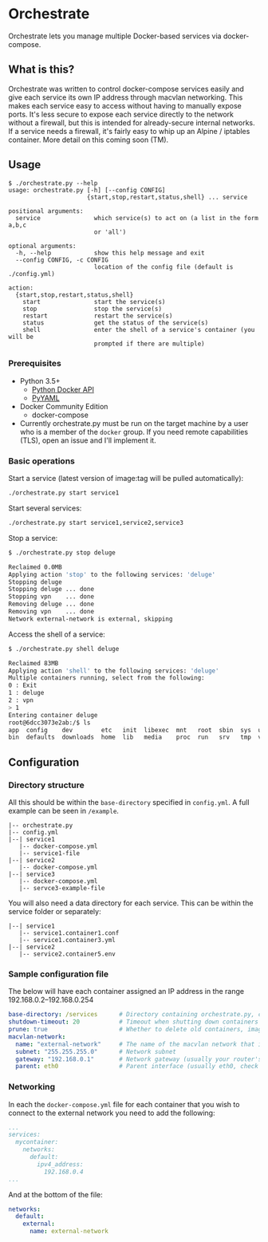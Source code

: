 # Orchestrate
Orchestrate lets you manage multiple Docker-based services via docker-compose.

## What is this?
Orchestrate was written to control docker-compose services easily and give each service its own IP address through macvlan networking. This makes each service easy to access without having to manually expose ports. It's less secure to expose each service directly to the network without a firewall, but this is intended for already-secure internal networks. If a service needs a firewall, it's fairly easy to whip up an Alpine / iptables container. More detail on this coming soon (TM).

## Usage
```
$ ./orchestrate.py --help
usage: orchestrate.py [-h] [--config CONFIG]
                      {start,stop,restart,status,shell} ... service

positional arguments:
  service               which service(s) to act on (a list in the form a,b,c
                        or 'all')

optional arguments:
  -h, --help            show this help message and exit
  --config CONFIG, -c CONFIG
                        location of the config file (default is ./config.yml)

action:
  {start,stop,restart,status,shell}
    start               start the service(s)
    stop                stop the service(s)
    restart             restart the service(s)
    status              get the status of the service(s)
    shell               enter the shell of a service's container (you will be
                        prompted if there are multiple)
```

### Prerequisites
- Python 3.5+
    - [Python Docker API](https://pypi.python.org/pypi/docker/)
    - [PyYAML](https://github.com/yaml/pyyaml)
- Docker Community Edition
    - docker-compose
- Currently orchestrate.py must be run on the target machine by a user who is a member of the `docker` group. If you need remote capabilities (TLS), open an issue and I'll implement it.

### Basic operations
Start a service (latest version of image:tag will be pulled automatically):
```sh
./orchestrate.py start service1
```

Start several services:
```sh
./orchestrate.py start service1,service2,service3
```

Stop a service:
```sh
$ ./orchestrate.py stop deluge

Reclaimed 0.0MB
Applying action 'stop' to the following services: 'deluge'
Stopping deluge
Stopping deluge ... done
Stopping vpn    ... done
Removing deluge ... done
Removing vpn    ... done
Network external-network is external, skipping
```

Access the shell of a service:
```sh
$ ./orchestrate.py shell deluge

Reclaimed 83MB
Applying action 'shell' to the following services: 'deluge'
Multiple containers running, select from the following:
0 : Exit
1 : deluge
2 : vpn
> 1
Entering container deluge
root@6dcc3073e2ab:/$ ls
app  config    dev        etc   init  libexec  mnt   root  sbin  sys  usr
bin  defaults  downloads  home  lib   media    proc  run   srv   tmp  var
```

## Configuration
### Directory structure
All this should be within the `base-directory` specified in `config.yml`. A full example can be seen in `/example`.

```
|-- orchestrate.py
|-- config.yml
|--| service1
   |-- docker-compose.yml
   |-- service1-file
|--| service2
   |-- docker-compose.yml
|--| service3
   |-- docker-compose.yml
   |-- servce3-example-file
```

You will also need a data directory for each service. This can be within the service folder or separately:

```
|--| service1
   |-- service1.container1.conf
   |-- service1.container3.yml
|--| service2
   |-- service2.container5.env
```

### Sample configuration file
The below will have each container assigned an IP address in the range 192.168.0.2–192.168.0.254

```yaml
base-directory: /services      # Directory containing orchestrate.py, config.yml and subdirectories for each service
shutdown-timeout: 20           # Timeout when shutting down containers
prune: true                    # Whether to delete old containers, images and volumes
macvlan-network:
  name: "external-network"     # The name of the macvlan network that is shared between all services
  subnet: "255.255.255.0"      # Network subnet
  gateway: "192.168.0.1"       # Network gateway (usually your router's IP address)
  parent: eth0                 # Parent interface (usually eth0, check with `ip addr`)
```

### Networking
In each the `docker-compose.yml` file for each container that you wish to connect to the external network you need to add the following:

```yaml
...
services:
  mycontainer:
    networks:
      default:
        ipv4_address:
          192.168.0.4
...
```

And at the bottom of the file:

```yaml
networks:
  default:
    external:
      name: external-network
```
